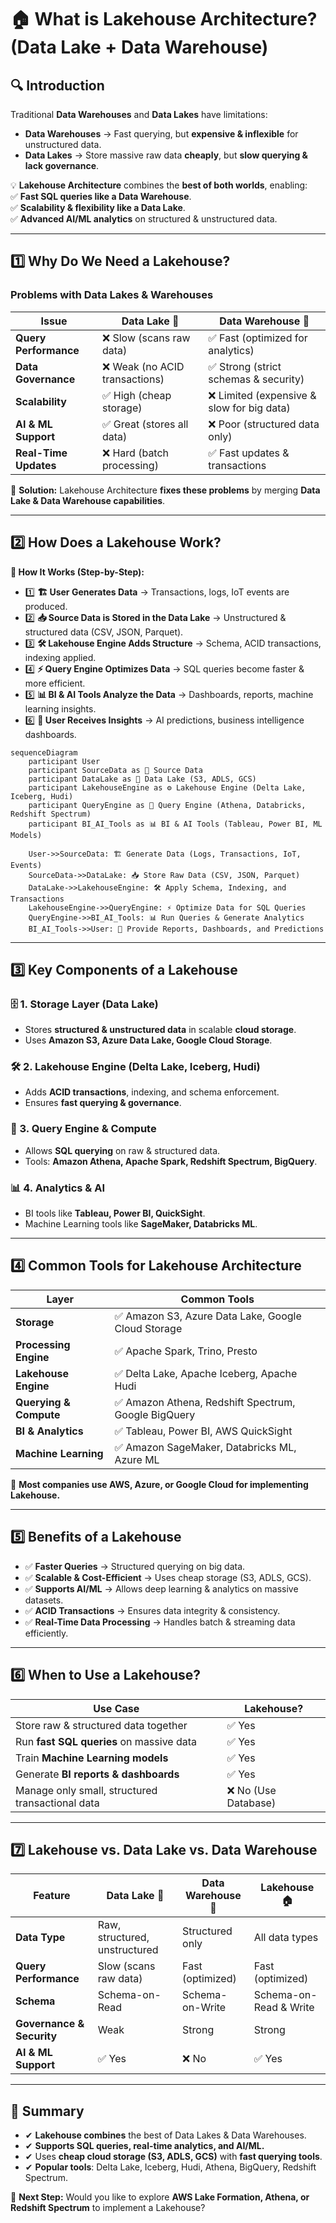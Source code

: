 # **🏠 What is Lakehouse Architecture? (Data Lake + Data Warehouse)**

## **🔍 Introduction**

Traditional **Data Warehouses** and **Data Lakes** have limitations:

- **Data Warehouses** → Fast querying, but **expensive & inflexible** for unstructured data.
- **Data Lakes** → Store massive raw data **cheaply**, but **slow querying & lack governance**.

💡 **Lakehouse Architecture** combines the **best of both worlds**, enabling:  
✅ **Fast SQL queries like a Data Warehouse**.  
✅ **Scalability & flexibility like a Data Lake**.  
✅ **Advanced AI/ML analytics** on structured & unstructured data.

---

## **1️⃣ Why Do We Need a Lakehouse?**

### **Problems with Data Lakes & Warehouses**

| Issue                 | Data Lake 🌊                   | Data Warehouse 🏢                          |
| --------------------- | ------------------------------ | ------------------------------------------ |
| **Query Performance** | ❌ Slow (scans raw data)       | ✅ Fast (optimized for analytics)          |
| **Data Governance**   | ❌ Weak (no ACID transactions) | ✅ Strong (strict schemas & security)      |
| **Scalability**       | ✅ High (cheap storage)        | ❌ Limited (expensive & slow for big data) |
| **AI & ML Support**   | ✅ Great (stores all data)     | ❌ Poor (structured data only)             |
| **Real-Time Updates** | ❌ Hard (batch processing)     | ✅ Fast updates & transactions             |

📌 **Solution:** Lakehouse Architecture **fixes these problems** by merging **Data Lake & Data Warehouse capabilities**.

---

## **2️⃣ How Does a Lakehouse Work?**

**📌 How It Works (Step-by-Step):**

- 1️⃣ **🏗️ User Generates Data** → Transactions, logs, IoT events are produced.
- 2️⃣ **📥 Source Data is Stored in the Data Lake** → Unstructured & structured data (CSV, JSON, Parquet).
- 3️⃣ **🛠️ Lakehouse Engine Adds Structure** → Schema, ACID transactions, indexing applied.
- 4️⃣ **⚡ Query Engine Optimizes Data** → SQL queries become faster & more efficient.
- 5️⃣ **📊 BI & AI Tools Analyze the Data** → Dashboards, reports, machine learning insights.
- 6️⃣ **📢 User Receives Insights** → AI predictions, business intelligence dashboards.

```mermaid
sequenceDiagram
    participant User
    participant SourceData as 📡 Source Data
    participant DataLake as 🌊 Data Lake (S3, ADLS, GCS)
    participant LakehouseEngine as ⚙️ Lakehouse Engine (Delta Lake, Iceberg, Hudi)
    participant QueryEngine as 🚀 Query Engine (Athena, Databricks, Redshift Spectrum)
    participant BI_AI_Tools as 📊 BI & AI Tools (Tableau, Power BI, ML Models)

    User->>SourceData: 🏗️ Generate Data (Logs, Transactions, IoT, Events)
    SourceData->>DataLake: 📥 Store Raw Data (CSV, JSON, Parquet)
    DataLake->>LakehouseEngine: 🛠️ Apply Schema, Indexing, and Transactions
    LakehouseEngine->>QueryEngine: ⚡ Optimize Data for SQL Queries
    QueryEngine->>BI_AI_Tools: 📊 Run Queries & Generate Analytics
    BI_AI_Tools->>User: 📢 Provide Reports, Dashboards, and Predictions
```

---

## **3️⃣ Key Components of a Lakehouse**

### **🗄️ 1. Storage Layer (Data Lake)**

- Stores **structured & unstructured data** in scalable **cloud storage**.
- Uses **Amazon S3, Azure Data Lake, Google Cloud Storage**.

### **🛠️ 2. Lakehouse Engine (Delta Lake, Iceberg, Hudi)**

- Adds **ACID transactions**, indexing, and schema enforcement.
- Ensures **fast querying & governance**.

### **🔎 3. Query Engine & Compute**

- Allows **SQL querying** on raw & structured data.
- Tools: **Amazon Athena, Apache Spark, Redshift Spectrum, BigQuery**.

### **📊 4. Analytics & AI**

- BI tools like **Tableau, Power BI, QuickSight**.
- Machine Learning tools like **SageMaker, Databricks ML**.

---

## **4️⃣ Common Tools for Lakehouse Architecture**

| Layer                  | Common Tools                                         |
| ---------------------- | ---------------------------------------------------- |
| **Storage**            | ✅ Amazon S3, Azure Data Lake, Google Cloud Storage  |
| **Processing Engine**  | ✅ Apache Spark, Trino, Presto                       |
| **Lakehouse Engine**   | ✅ Delta Lake, Apache Iceberg, Apache Hudi           |
| **Querying & Compute** | ✅ Amazon Athena, Redshift Spectrum, Google BigQuery |
| **BI & Analytics**     | ✅ Tableau, Power BI, AWS QuickSight                 |
| **Machine Learning**   | ✅ Amazon SageMaker, Databricks ML, Azure ML         |

📌 **Most companies use AWS, Azure, or Google Cloud for implementing Lakehouse.**

---

## **5️⃣ Benefits of a Lakehouse**

- ✅ **Faster Queries** → Structured querying on big data.
- ✅ **Scalable & Cost-Efficient** → Uses cheap storage (S3, ADLS, GCS).
- ✅ **Supports AI/ML** → Allows deep learning & analytics on massive datasets.
- ✅ **ACID Transactions** → Ensures data integrity & consistency.
- ✅ **Real-Time Data Processing** → Handles batch & streaming data efficiently.

---

## **6️⃣ When to Use a Lakehouse?**

| **Use Case**                                     | **Lakehouse?**       |
| ------------------------------------------------ | -------------------- |
| Store raw & structured data together             | ✅ Yes               |
| Run **fast SQL queries** on massive data         | ✅ Yes               |
| Train **Machine Learning models**                | ✅ Yes               |
| Generate **BI reports & dashboards**             | ✅ Yes               |
| Manage only small, structured transactional data | ❌ No (Use Database) |

---

## **7️⃣ Lakehouse vs. Data Lake vs. Data Warehouse**

| Feature                   | Data Lake 🌊                  | Data Warehouse 🏢 | Lakehouse 🏠           |
| ------------------------- | ----------------------------- | ----------------- | ---------------------- |
| **Data Type**             | Raw, structured, unstructured | Structured only   | All data types         |
| **Query Performance**     | Slow (scans raw data)         | Fast (optimized)  | Fast (optimized)       |
| **Schema**                | Schema-on-Read                | Schema-on-Write   | Schema-on-Read & Write |
| **Governance & Security** | Weak                          | Strong            | Strong                 |
| **AI & ML Support**       | ✅ Yes                        | ❌ No             | ✅ Yes                 |

---

## **🎯 Summary**

- ✔ **Lakehouse combines** the best of Data Lakes & Data Warehouses.
- ✔ **Supports SQL queries, real-time analytics, and AI/ML.**
- ✔ Uses **cheap cloud storage (S3, ADLS, GCS)** with **fast querying tools**.
- ✔ **Popular tools**: Delta Lake, Iceberg, Hudi, Athena, BigQuery, Redshift Spectrum.

🚀 **Next Step:** Would you like to explore **AWS Lake Formation, Athena, or Redshift Spectrum** to implement a Lakehouse?
